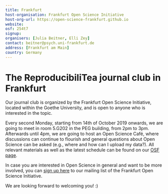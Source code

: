 ```yaml
---
title: Frankfurt
host-organisation: Frankfurt Open Science Initiative
host-org-url: https://open-science-frankfurt.github.io
website: 
osf: 254t7
signup:
organisers: [Julia Beitner, Elli Zey]
contact: beitner@psych.uni-frankfurt.de
address: [Frankfurt am Main]
country: Germany
---
```


# The ReproducibiliTea journal club in Frankfurt

Our journal club is organized by the Frankfurt Open Science Initiative, located within the Goethe University, and is open to anyone who is interested in the topic. 

Every second Monday, starting from 14th of October 2019 onwards, we are going to meet in room 5.G202 in the PEG building, from 2pm to 3pm. Afterwards until 4pm, we are going to host an Open Science Café, where discussions can continue to flourish and general questions about Open Science can be asked (e.g., where and how can I upload my data?). All relevant materials as well as the latest schedule can be found on our [OSF page](https://osf.io/254t7/).  

In case you are interested in Open Science in general and want to be more involved, you can [sign up here](https://dlist.server.uni-frankfurt.de/mailman/listinfo/openscience) to our mailing list of the Frankfurt Open Science Initiative.

We are looking forward to welcoming you! :)
